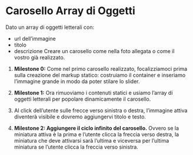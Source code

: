 Carosello Array di Oggetti
===
Dato un array di oggetti letterali con:
 - url dell’immagine
 - titolo
 - descrizione
Creare un carosello come nella foto allegata o come il vostro già realizzato.
1. **Milestone 0:**
Come nel primo carosello realizzato, focalizziamoci prima sulla creazione del markup statico: costruiamo il container e inseriamo l’immagine grande in modo da poter stilare lo slider.
2. **Milestone 1:**
Ora rimuoviamo i contenuti statici e usiamo l’array di oggetti letterali per popolare dinamicamente il carosello.

3. Al click dell’utente sulle frecce verso sinistra o destra, l’immagine attiva diventerà visibile e dovremo aggiungervi titolo e testo.
4. **Milestone 2:
Aggiungere il **ciclo infinito** del carosello.** Ovvero se la miniatura attiva è la prima e l’utente clicca la freccia verso destra, la miniatura che deve attivarsi sarà l’ultima e viceversa per l’ultima miniatura se l’utente clicca la freccia verso sinistra.
